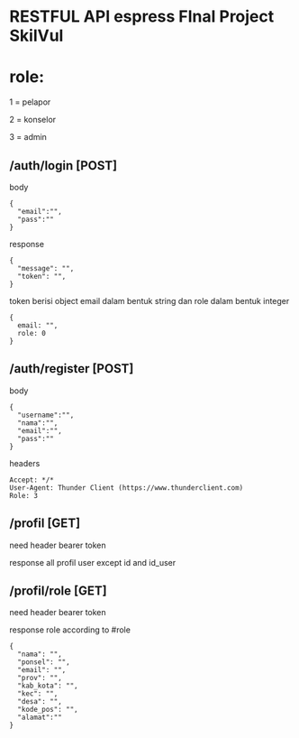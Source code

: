 RESTFUL API espress FInal Project SkilVul
=========================================

# role:
1 = pelapor

2 = konselor

3 = admin

## /auth/login [POST]

body
```
{
  "email":"",
  "pass":""
}
```
response
```
{
  "message": "",
  "token": "",
}
```
token berisi object email dalam bentuk string dan role dalam bentuk integer
```
{
  email: "",
  role: 0
}
```

 
## /auth/register [POST]

body
```
{
  "username":"",
  "nama":"",
  "email":"",
  "pass":""
}
```
headers
```
Accept: */*
User-Agent: Thunder Client (https://www.thunderclient.com)
Role: 3
```

## /profil [GET]

need header bearer token

response all profil user except id and id_user

## /profil/role [GET]

need header bearer token

response role according to #role





```
{
  "nama": "",
  "ponsel": "",
  "email": "",
  "prov": "",
  "kab_kota": "",
  "kec": "",
  "desa": "",
  "kode_pos": "",
  "alamat":"" 
}
```